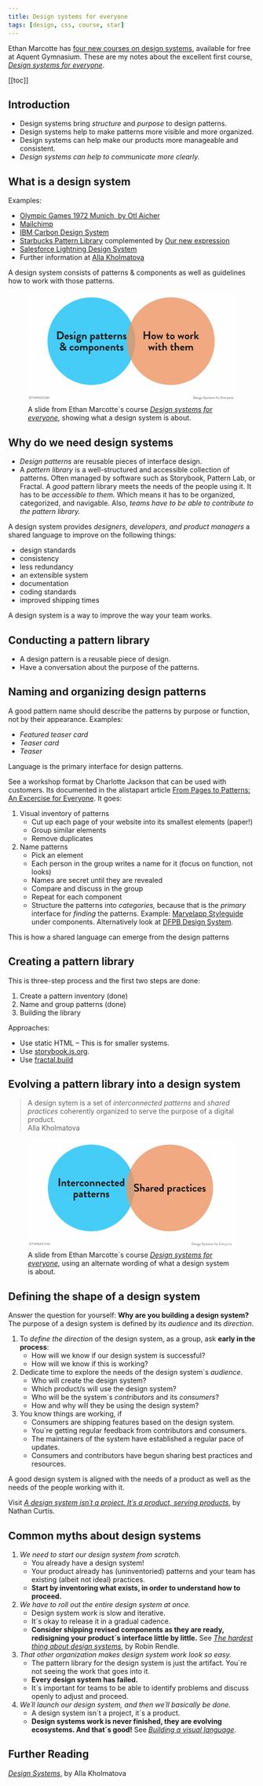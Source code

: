```yaml
---
title: Design systems for everyone
tags: [design, css, course, star]
---
```

Ethan Marcotte has [four new courses on design systems](https://thegymnasium.com/design-systems), available for free at Aquent Gymnasium. These are my notes about the excellent first course, [<cite>Design systems for everyone</cite>](https://thegymnasium.com/design-systems#everyone).

[[toc]]

## Introduction

- Design systems bring *structure* and *purpose* to design patterns.
- Design systems help to make patterns more visible and more organized.
- Design systems can help make our products more manageable and consistent.
- *Design systems can help to communicate more clearly.*

## What is a design system

Examples:

- [Olympic Games 1972 Munich, by Otl Aicher](https://www.munich72collected.com/)
- [Mailchimp](https://ux.mailchimp.com/patterns)
- [IBM Carbon Design System](https://carbondesignsystem.com)
- [Starbucks Pattern Library](https://starbucks.com/developer/pattern-library) complemented by [Our new expression](https://creative.starbucks.com)
- [Salesforce Lightning Design System](https://lightningdesignsystem.com)
- Further information at [Alla Kholmatova](https://craftui.com)

A design system consists of patterns & components as well as guidelines how to work with those patterns.

<figure>
<img src="/img/design/what-is-a-design-system.png" alt="A slide from Ethan Marcotte´s course on design systems, showing two intersected circles, one containing the text 'design patterns & components', the other 'how to work with them'. That´s what a design system is.">
<figcaption>A slide from Ethan Marcotte´s course <em><a href="https://thegymnasium.com/design-systems#everyone">Design systems for everyone</a></em>, showing what a design system is about.</figcaption>
</figure>

## Why do we need design systems

- *Design patterns* are reusable pieces of interface design.
- A *pattern library* is a well-structured and accessible collection of patterns. Often managed by software such as Storybook, Pattern Lab, or Fractal. A *good* pattern library meets the needs of the people using it. It has to be *accessible to them.* Which means it has to be organized, categorized, and navigable. Also, *teams have to be able to contribute to the pattern library.*

A design system provides *designers, developers, and product managers* a shared language to improve on the following things:

- design standards
- consistency
- less redundancy
- an extensible system
- documentation
- coding standards
- improved shipping times

A design system is a way to improve the way your team works.

## Conducting a pattern library

- A design pattern is a reusable piece of design.
- Have a conversation about the purpose of the patterns.

## Naming and organizing design patterns

A good pattern name should describe the patterns by purpose or function, not by their appearance. Examples:

- *Featured teaser card*
- *Teaser card*
- *Teaser*

Language is the primary interface for design patterns.

See a workshop format by Charlotte Jackson that can be used with customers. Its documented in the alistapart article [From Pages to Patterns: An Excercise for Everyone](https://alistapart.com/article/from-pages-to-patterns-an-exercise-for-everyone). It goes:

1. Visual inventory of patterns
	- Cut up each page of your website into its smallest elements (paper!)
	- Group similar elements
	- Remove duplicates
2. Name patterns
	- Pick an element
	- Each person in the group writes a name for it (focus on function, not looks)
	- Names are secret until they are revealed
	- Compare and discuss in the group
	- Repeat for each component
	- Structure the patterns into *categories,* because that is the *primary* interface for *finding* the patterns. Example: [Marvelapp Styleguide](https://marvelapp.com/styleguide/overview/introduction) under components. Alternatively look at [DFPB Design System](https//cfpg.github.io/design-system/).

This is how a shared language can emerge from the design patterns

## Creating a pattern library

This is three-step process and the first two steps are done:

1. Create a pattern inventory (done)
2. Name and group patterns (done)
3. Building the library

Approaches:

- Use static HTML – This is for smaller systems.
- Use [storybook.js.org](https://stprybook.js.org).
- Use [fractal.build](https://fractal.build)

## Evolving a pattern library into a design system

<blockquote>A design sytem is a set of <em>interconnected patterns</em> and <em>shared practices</em> coherently organized to serve the purpose of a digital product.<footer>Alla Kholmatova</footer></blockquote>

<figure>
<img src="/img/design/design-system-patterns-and-practices.png" alt="A slide from Ethan Marcotte´s course on design systems, showing two intersected circles, one containing the text 'interconnected patterns', the other 'shared practices'. That´s what a design system is.">
<figcaption>A slide from Ethan Marcotte´s course <em><a href="https://thegymnasium.com/design-systems#everyone">Design systems for everyone</a></em>, using an alternate wording of what a design system is about.</figcaption>
</figure>

## Defining the shape of a design system

Answer the question for yourself: **Why are you building a design system?** The purpose of a design system is defined by its *audience* and its *direction*.

1. To *define the direction* of the design system, as a group, ask **early in the process**:
	- How will we know if our design system is successful?
	- How will we know if this is working?
2. Dedicate time to explore the needs of the design system´s *audience*.
	- Who will create the design system?
	- Which product/s will use the design system?
	- Who will be the system´s *contributors* and its *consumers*?
	- How and why will they be using the design system?
3. You know things are working, if
	- Consumers are shipping features based on the design system.
	- You´re getting regular feedback from contributors and consumers.
	- The maintainers of the system have established a regular pace of updates.
	- Consumers and contributors have begun sharing best practices and resources.

A good design system is aligned with the needs of a product as well as the needs of the people working with it.

Visit *[A design system isn´t a project. It´s a product, serving products](https://link.medium.com/PmAeEzHgR9)*, by Nathan Curtis.

## Common myths about design systems

1. *We need to start our design system from scratch.*
	- You already have a design system!
	- Your product already has (uninventoried) patterns and your team has existing (albeit not ideal) practices.
	- **Start by inventoring what exists, in order to understand how to proceed.**
2. *We have to roll out the entire design system at once.*
	- Design system work is slow and iterative.
	- It´s okay to release it in a gradual cadence.
	- **Consider shipping revised components as they are ready, redisigning your product´s interface little by little.** See *[The hardest thing about design systems](https://robinrendle.com/notes/the-hardest-thing-about-design-systems)*, by Robin Rendle.
3. *That other organization makes design system work look so easy.*
	- The pattern library for the design system is just the artifact. You´re not seeing the work that goes into it.
	- **Every design system has failed.**
	- It´s important for teams to be able to identify problems and discuss openly to adjust and proceed.
4. *We´ll launch our design system, and then we´ll basically be done.*
	- A design system isn´t a project, it´s a product.
	- **Design systems work is never finished, they are evolving ecosystems. And that´s good!** See *[Building a visual language](https://airbnb.design/building-a-visual-language)*.

## Further Reading
[<cite>Design Systems</cite>](https://shop.smashingmagazine.com/products/design-systems-by-alla-kholmatova), by Alla Kholmatova
